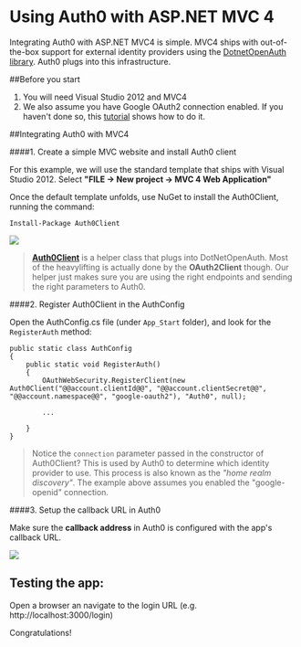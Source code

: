 # Using Auth0 with ASP.NET MVC 4

Integrating Auth0 with ASP.NET MVC4 is simple. MVC4 ships with out-of-the-box support for external identity providers using the [DotnetOpenAuth library](http://www.dotnetopenauth.net/). Auth0 plugs into this infrastructure.

##Before you start

1. You will need Visual Studio 2012 and MVC4
2. We also assume you have Google OAuth2 connection enabled. If you haven't done so, this [tutorial](enable-simple-connection) shows how to do it.

##Integrating Auth0 with MVC4

####1. Create a simple MVC website and install Auth0 client

For this example, we will use the standard template that ships with Visual Studio 2012. Select __"FILE -> New project -> MVC 4 Web Application"__

Once the default template unfolds, use NuGet to install the Auth0Client, running the command:

	Install-Package Auth0Client

![](img/install-auth0client-nuget.png)

> [__Auth0Client__](https://nuget.org/packages/Auth0Client) is a helper class that plugs into DotNetOpenAuth. Most of the heavylifting is actually done by the __OAuth2Client__ though. Our helper just makes sure you are using the right endpoints and sending the right parameters to Auth0.
>

####2. Register Auth0Client in the AuthConfig

Open the AuthConfig.cs file (under `App_Start` folder), and look for the ```RegisterAuth``` method:

    public static class AuthConfig
    {
        public static void RegisterAuth()
        {
            OAuthWebSecurity.RegisterClient(new Auth0Client("@@account.clientId@@", "@@account.clientSecret@@", "@@account.namespace@@", "google-oauth2"), "Auth0", null);

            ...

        }
    }

> Notice the `connection` parameter passed in the constructor of Auth0Client? This is used by Auth0 to determine which identity provider to use. This process is also known as the _"home realm discovery"_. The example above assumes you enabled the "google-openid" connection.  


####3. Setup the callback URL in Auth0

Make sure the __callback address__ in Auth0 is configured with the app's callback URL. 

![](img/settings-callback.png)
 
## Testing the app:

Open a browser an navigate to the login URL (e.g. http://localhost:3000/login)

Congratulations! 
